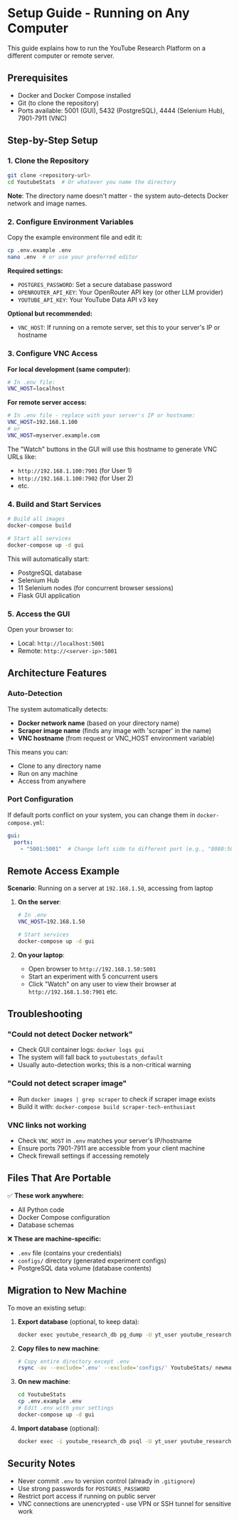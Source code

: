 # Setup Guide - Running on Any Computer

This guide explains how to run the YouTube Research Platform on a different computer or remote server.

## Prerequisites

- Docker and Docker Compose installed
- Git (to clone the repository)
- Ports available: 5001 (GUI), 5432 (PostgreSQL), 4444 (Selenium Hub), 7901-7911 (VNC)

## Step-by-Step Setup

### 1. Clone the Repository

```bash
git clone <repository-url>
cd YoutubeStats  # Or whatever you name the directory
```

**Note**: The directory name doesn't matter - the system auto-detects Docker network and image names.

### 2. Configure Environment Variables

Copy the example environment file and edit it:

```bash
cp .env.example .env
nano .env  # or use your preferred editor
```

**Required settings:**
- `POSTGRES_PASSWORD`: Set a secure database password
- `OPENROUTER_API_KEY`: Your OpenRouter API key (or other LLM provider)
- `YOUTUBE_API_KEY`: Your YouTube Data API v3 key

**Optional but recommended:**
- `VNC_HOST`: If running on a remote server, set this to your server's IP or hostname

### 3. Configure VNC Access

**For local development (same computer):**
```bash
# In .env file:
VNC_HOST=localhost
```

**For remote server access:**
```bash
# In .env file - replace with your server's IP or hostname:
VNC_HOST=192.168.1.100
# or
VNC_HOST=myserver.example.com
```

The "Watch" buttons in the GUI will use this hostname to generate VNC URLs like:
- `http://192.168.1.100:7901` (for User 1)
- `http://192.168.1.100:7902` (for User 2)
- etc.

### 4. Build and Start Services

```bash
# Build all images
docker-compose build

# Start all services
docker-compose up -d gui
```

This will automatically start:
- PostgreSQL database
- Selenium Hub
- 11 Selenium nodes (for concurrent browser sessions)
- Flask GUI application

### 5. Access the GUI

Open your browser to:
- Local: `http://localhost:5001`
- Remote: `http://<server-ip>:5001`

## Architecture Features

### Auto-Detection
The system automatically detects:
- **Docker network name** (based on your directory name)
- **Scraper image name** (finds any image with 'scraper' in the name)
- **VNC hostname** (from request or VNC_HOST environment variable)

This means you can:
- Clone to any directory name
- Run on any machine
- Access from anywhere

### Port Configuration

If default ports conflict on your system, you can change them in `docker-compose.yml`:

```yaml
gui:
  ports:
    - "5001:5001"  # Change left side to different port (e.g., "8080:5001")
```

## Remote Access Example

**Scenario**: Running on a server at `192.168.1.50`, accessing from laptop

1. **On the server**:
   ```bash
   # In .env
   VNC_HOST=192.168.1.50

   # Start services
   docker-compose up -d gui
   ```

2. **On your laptop**:
   - Open browser to `http://192.168.1.50:5001`
   - Start an experiment with 5 concurrent users
   - Click "Watch" on any user to view their browser at `http://192.168.1.50:7901` etc.

## Troubleshooting

### "Could not detect Docker network"
- Check GUI container logs: `docker logs gui`
- The system will fall back to `youtubestats_default`
- Usually auto-detection works; this is a non-critical warning

### "Could not detect scraper image"
- Run `docker images | grep scraper` to check if scraper image exists
- Build it with: `docker-compose build scraper-tech-enthusiast`

### VNC links not working
- Check `VNC_HOST` in `.env` matches your server's IP/hostname
- Ensure ports 7901-7911 are accessible from your client machine
- Check firewall settings if accessing remotely

## Files That Are Portable

✅ **These work anywhere:**
- All Python code
- Docker Compose configuration
- Database schemas

❌ **These are machine-specific:**
- `.env` file (contains your credentials)
- `configs/` directory (generated experiment configs)
- PostgreSQL data volume (database contents)

## Migration to New Machine

To move an existing setup:

1. **Export database** (optional, to keep data):
   ```bash
   docker exec youtube_research_db pg_dump -U yt_user youtube_research > backup.sql
   ```

2. **Copy files to new machine**:
   ```bash
   # Copy entire directory except .env
   rsync -av --exclude='.env' --exclude='configs/' YoutubeStats/ newmachine:YoutubeStats/
   ```

3. **On new machine**:
   ```bash
   cd YoutubeStats
   cp .env.example .env
   # Edit .env with your settings
   docker-compose up -d gui
   ```

4. **Import database** (optional):
   ```bash
   docker exec -i youtube_research_db psql -U yt_user youtube_research < backup.sql
   ```

## Security Notes

- Never commit `.env` to version control (already in `.gitignore`)
- Use strong passwords for `POSTGRES_PASSWORD`
- Restrict port access if running on public server
- VNC connections are unencrypted - use VPN or SSH tunnel for sensitive work
